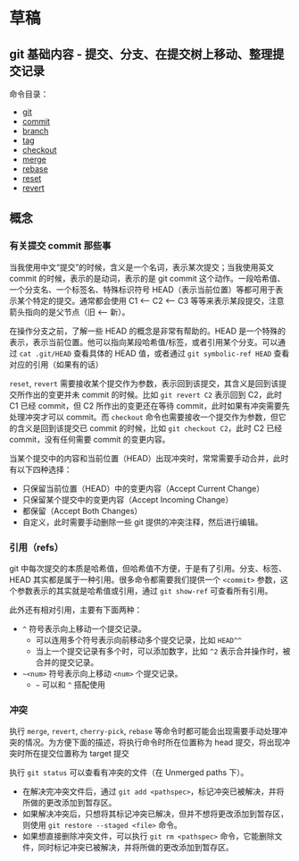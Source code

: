 # 草稿

## git 基础内容 - 提交、分支、在提交树上移动、整理提交记录

命令目录：

- [git](./command.md#git)
- [commit](./command.md#commit)
- [branch](./command.md#branch)
- [tag](./command.md#tag)
- [checkout](./command.md#checkout)
- [merge](./command.md#merge)
- [rebase](./command.md#rebase)
- [reset](./command.md#reset)
- [revert](./command.md#revert)

## 概念

### 有关提交 commit 那些事

当我使用中文“提交”的时候，含义是一个名词，表示某次提交；当我使用英文 commit 的时候，表示的是动词，表示的是 git commit 这个动作。一段哈希值、一个分支名、一个标签名、特殊标识符号 HEAD（表示当前位置）等都可用于表示某个特定的提交。通常都会使用 C1 <—— C2 <—— C3 等等来表示某段提交，注意箭头指向的是父节点（旧 <—— 新）。

在操作分支之前，了解一些 HEAD 的概念是非常有帮助的。HEAD 是一个特殊的表示，表示当前位置。他可以指向某段哈希值/标签，或者引用某个分支。可以通过 `cat .git/HEAD` 查看具体的 HEAD 值，或者通过 `git symbolic-ref HEAD` 查看对应的引用（如果有的话）

`reset`, `revert` 需要接收某个提交作为参数，表示回到该提交，其含义是回到该提交所作出的变更并未 commit 的时候。比如 `git revert C2` 表示回到 C2，此时 C1 已经 commit，但 C2 所作出的变更还在等待 commit，此时如果有冲突需要先处理冲突才可以 commit。而 `checkout` 命令也需要接收一个提交作为参数，但它的含义是回到该提交已 commit 的时候，比如 `git checkout C2`，此时 C2 已经 commit，没有任何需要 commit 的变更内容。

当某个提交中的内容和当前位置（HEAD）出现冲突时，常常需要手动合并，此时有以下四种选择：

- 只保留当前位置（HEAD）中的变更内容（Accept Current Change）
- 只保留某个提交中的变更内容（Accept Incoming Change）
- 都保留（Accept Both Changes）
- 自定义，此时需要手动删除一些 git 提供的冲突注释，然后进行编辑。

### 引用（refs）

git 中每次提交的本质是哈希值，但哈希值不方便，于是有了引用。分支、标签、HEAD 其实都是属于一种引用。很多命令都需要我们提供一个 `<commit>` 参数，这个参数表示的其实就是哈希值或引用，通过 `git show-ref` 可查看所有引用。

此外还有相对引用，主要有下面两种：

- `^` 符号表示向上移动一个提交记录。
    - 可以连用多个符号表示向前移动多个提交记录，比如 `HEAD^^`
    - 当上一个提交记录有多个时，可以添加数字，比如 `^2` 表示合并操作时，被合并的提交记录。
- `~<num>` 符号表示向上移动 `<num>` 个提交记录。
    - `~` 可以和 `^` 搭配使用

### 冲突

执行 `merge`, `revert`, `cherry-pick`, `rebase` 等命令时都可能会出现需要手动处理冲突的情况。为方便下面的描述，将执行命令时所在位置称为 head 提交，将出现冲突时所在提交位置称为 target 提交

执行 `git status` 可以查看有冲突的文件（在 Unmerged paths 下）。

- 在解决完冲突文件后，通过 `git add <pathspec>`，标记冲突已被解决，并将所做的更改添加到暂存区。
- 如果解决冲突后，只想将其标记冲突已解决，但并不想将更改添加到暂存区，则使用 `git restore --staged <file>` 命令。
- 如果想直接删除冲突文件，可以执行 `git rm <pathspec>` 命令，它能删除文件，同时标记冲突已被解决，并将所做的更改添加到暂存区。
